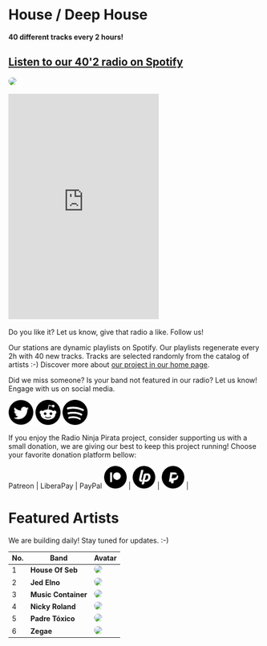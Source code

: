 # House / Deep House

**40 different tracks every 2 hours!**


## [Listen to our 40'2 radio on Spotify](https://open.spotify.com/playlist/1S99ttkKRg99AVXusEAPBu?si=tcy_7HkwRzG5d9WG0U7kaw)

<a href="https://open.spotify.com/playlist/1S99ttkKRg99AVXusEAPBu?si=tcy_7HkwRzG5d9WG0U7kaw" target="_blank"><img src="https://mosaic.scdn.co/640/ab67616d0000b27326b7a442e9c488289b6b9bdcab67616d0000b2735199b17c441bc87888f5aa3dab67616d0000b273b2fb3c113fc413bde361dff2ab67616d0000b273e15c5f2b3214edecdfa06a3f" height="300" width="auto" style="border-radius:50%"></a>

<iframe src="https://open.spotify.com/embed/playlist/1S99ttkKRg99AVXusEAPBu" width="300" height="450" frameborder="0" allowtransparency="true" allow="encrypted-media"></iframe>

Do you like it? Let us know, give that radio a like. Follow us!


Our stations are dynamic playlists on Spotify. Our playlists regenerate every 2h with 40 new tracks. Tracks are selected randomly from the catalog of artists :-) Discover more about [our project in our home page](https://radioninjapirata.github.io).

Did we miss someone? Is your band not featured in our radio? Let us know! Engage with us on social media.

<p>
    <a href="https://twitter.com/RNinjaPirata" target="_blank"><img src="assets/twitter_button.png" alt="twitter" height="50" width="50" /></a>
    <a href="https://www.reddit.com/r/RadioNinjaPirata/" target="_blank"><img src="assets/reddit_button.png" alt="reddit" height="50" width="50" /></a>
    <a href="https://open.spotify.com/user/pagbz485dhfowwiza5wc9cwh8?si=XVuH5a3NQ8Ohft-yPC5XBA" target="_blank"><img src="assets/spotify_button.png" alt="spotify" height="50" width="50" /></a>
</p>


If you enjoy the Radio Ninja Pirata project, consider supporting us with a small donation, we are giving our best to keep this project running! Choose your favorite donation platform bellow:

 Patreon | LiberaPay | PayPal
<a href="https://www.patreon.com/radioninjapirata" target="_blank"><img src="assets/patreon_black_logo_500x500.png" alt="patreon" height="45" width="45" /></a> | <a href="https://liberapay.com/RadioNinjaPirata/donate" target="_blank"><img src="assets/liberapay_logo_500x500.png" alt="liberapay" height="45" width="45" /></a> | <a href="https://www.paypal.com/cgi-bin/webscr?cmd=_s-xclick&hosted_button_id=TWGZ3KKDLEDUE&source=url" target="_blank"><img src="assets/paypal_black_logo_500x500.png" alt="paypal" height="45" width="45" /></a> |


# Featured Artists

We are building daily! Stay tuned for updates. :-)

No. | Band | Avatar
--- | ---- | ------
1 | **House Of Seb** | <a href="https://open.spotify.com/artist/1wrPeAhOfPQlWbFkz9LtIV" target="_blank"><img src="https://i.scdn.co/image/2bdb1a0a30be9f4a90b05949afbbb256a421c41e" height="100" width="auto" style="border-radius:50%"></a>
2 | **Jed Elno** | <a href="https://open.spotify.com/artist/1LEpTdEV0lU4ehvoNTfDON" target="_blank"><img src="https://i.scdn.co/image/467e26b616c952043925a95e58f8adefb38d888b" height="100" width="auto" style="border-radius:50%"></a>
3 | **Music Container** | <a href="https://open.spotify.com/artist/5Cf4LFut4EXRqOMYlaSM5w" target="_blank"><img src="https://i.scdn.co/image/ac766e6feb758c6803ebefc9b099a039999f888f" height="100" width="auto" style="border-radius:50%"></a>
4 | **Nicky Roland** | <a href="https://open.spotify.com/artist/5FAertl0i2uL8lZCszx6RF" target="_blank"><img src="https://i.scdn.co/image/ab67616d00001e025199b17c441bc87888f5aa3d" height="100" width="auto" style="border-radius:50%"></a>
5 | **Padre Tóxico** | <a href="https://open.spotify.com/artist/5uxLOvJty3MKT7ftXvmTkZ" target="_blank"><img src="https://i.scdn.co/image/68f259182e058b92f4299604f2079a8674885560" height="100" width="auto" style="border-radius:50%"></a>
6 | **Zegae** | <a href="https://open.spotify.com/artist/5lw9eePetxTZwWvGhnLuqX" target="_blank"><img src="https://i.scdn.co/image/e0ca611af39af03469a688fc3496abb0d6b01107" height="100" width="auto" style="border-radius:50%"></a>